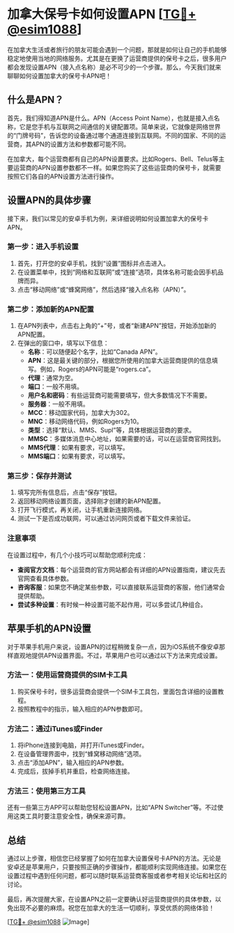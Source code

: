 # 加拿大保号卡如何设置APN [[TG💪+ @esim1088](https://t.me/s/esim1088)]

在加拿大生活或者旅行的朋友可能会遇到一个问题，那就是如何让自己的手机能够稳定地使用当地的网络服务。尤其是在更换了运营商提供的保号卡之后，很多用户都会发现设置APN（接入点名称）是必不可少的一个步骤。那么，今天我们就来聊聊如何设置加拿大的保号卡APN吧！

## 什么是APN？

首先，我们得知道APN是什么。APN（Access Point Name），也就是接入点名称，它是您手机与互联网之间通信的关键配置项。简单来说，它就像是网络世界的“门牌号码”，告诉您的设备通过哪个通道连接到互联网。不同的国家、不同的运营商，其APN的设置方法和参数都可能不同。

在加拿大，每个运营商都有自己的APN设置要求。比如Rogers、Bell、Telus等主要运营商的APN设置参数都不一样。如果您购买了这些运营商的保号卡，就需要按照它们各自的APN设置方法进行操作。

## 设置APN的具体步骤

接下来，我们以常见的安卓手机为例，来详细说明如何设置加拿大的保号卡APN。

### 第一步：进入手机设置

1. 首先，打开您的安卓手机，找到“设置”图标并点击进入。
2. 在设置菜单中，找到“网络和互联网”或“连接”选项，具体名称可能会因手机品牌而异。
3. 点击“移动网络”或“蜂窝网络”，然后选择“接入点名称（APN）”。

### 第二步：添加新的APN配置

1. 在APN列表中，点击右上角的“+”号，或者“新建APN”按钮，开始添加新的APN配置。
2. 在弹出的窗口中，填写以下信息：
   - **名称**：可以随便起个名字，比如“Canada APN”。
   - **APN**：这是最关键的部分，根据您所使用的加拿大运营商提供的信息填写。例如，Rogers的APN可能是“rogers.ca”。
   - **代理**：通常为空。
   - **端口**：一般不用填。
   - **用户名和密码**：有些运营商可能需要填写，但大多数情况下不需要。
   - **服务器**：一般不用填。
   - **MCC**：移动国家代码，加拿大为302。
   - **MNC**：移动网络代码，例如Rogers为10。
   - **类型**：选择“默认、MMS、Supl”等，具体根据运营商的要求。
   - **MMSC**：多媒体消息中心地址，如果需要的话，可以在运营商官网找到。
   - **MMS代理**：如果有要求，可以填写。
   - **MMS端口**：如果有要求，可以填写。

### 第三步：保存并测试

1. 填写完所有信息后，点击“保存”按钮。
2. 返回移动网络设置页面，选择刚才创建的新APN配置。
3. 打开飞行模式，再关闭，让手机重新连接网络。
4. 测试一下是否成功联网，可以通过访问网页或者下载文件来验证。

### 注意事项

在设置过程中，有几个小技巧可以帮助您顺利完成：

- **查阅官方文档**：每个运营商的官方网站都会有详细的APN设置指南，建议先去官网查看具体参数。
- **咨询客服**：如果您不确定某些参数，可以直接联系运营商的客服，他们通常会提供帮助。
- **尝试多种设置**：有时候一种设置可能不起作用，可以多尝试几种组合。

## 苹果手机的APN设置

对于苹果手机用户来说，设置APN的过程稍微复杂一点，因为iOS系统不像安卓那样直观地提供APN设置界面。不过，苹果用户也可以通过以下方法来完成设置。

### 方法一：使用运营商提供的SIM卡工具

1. 购买保号卡时，很多运营商会提供一个SIM卡工具包，里面包含详细的设置教程。
2. 按照教程中的指示，输入相应的APN参数即可。

### 方法二：通过iTunes或Finder

1. 将iPhone连接到电脑，并打开iTunes或Finder。
2. 在设备管理界面中，找到“蜂窝移动网络”选项。
3. 点击“添加APN”，输入相应的APN参数。
4. 完成后，拔掉手机并重启，检查网络连接。

### 方法三：使用第三方工具

还有一些第三方APP可以帮助您轻松设置APN，比如“APN Switcher”等。不过使用这类工具时要注意安全性，确保来源可靠。

## 总结

通过以上步骤，相信您已经掌握了如何在加拿大设置保号卡APN的方法。无论是安卓还是苹果用户，只要按照正确的步骤操作，都能顺利实现网络连接。如果您在设置过程中遇到任何问题，都可以随时联系运营商客服或者参考相关论坛和社区的讨论。

最后，再次提醒大家，在设置APN之前一定要确认好运营商提供的具体参数，以免出现不必要的麻烦。祝您在加拿大的生活一切顺利，享受优质的网络体验！

[[TG💪+ @esim1088](https://t.me/s/esim1088) ![Image](https://i.postimg.cc/4NQfJmqS/Snipaste-2025-05-13-00-14-12.png)]